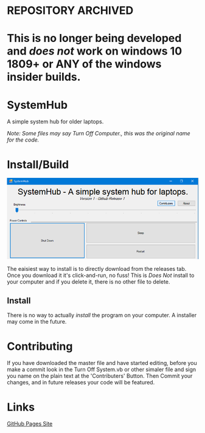 # REPOSITORY ARCHIVED
# This is no longer being developed and *does not* work on windows 10 1809+ or ANY of the windows insider builds.


































# SystemHub
A simple system hub for older laptops.

*Note: Some files may say Turn Off Computer., this was the original name for the code.*

# Install/Build
![SystemHub](/systemhub.png)

The eaisiest way to install is to directly download from the releases tab.
Once you download it it's click-and-run, no fuss!
This is *Does Not* install to your computer and if you delete it, there is no other file to delete.

## Install

There is no way to actually *install* the program on your computer.
A installer may come in the future.

# Contributing

If you have downloaded the master file and have started editing, before you make a commit look in the Turn Off System.vb or other simaler file and sign you name on the plain text at the 'Contributers' Button.
Then Commit your changes, and in future releases your code will be featured.

# Links
[GitHub Pages Site](blockarchitech.github.io/SystemHub)
